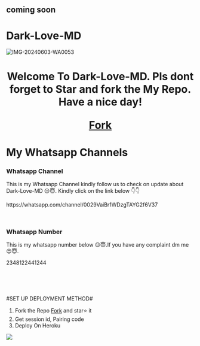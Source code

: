 ## coming soon 

# Dark-Love-MD
 ![IMG-20240603-WA0053](https://github.com/ayodejibot/Dark-Love-MD/assets/168199873/1cae36e0-13ce-48f8-89e4-55e2c0a9b2e0)
    <h1 style="text-align: center;">Welcome To Dark-Love-MD. Pls dont forget to Star and fork the My Repo. Have a nice day! 
     <p><a  href="https://github.com/ayodejibot/Dark-Love-MD/fork" >Fork</a></p></h1>
<h1>My Whatsapp Channels</h1>
<h3> Whatsapp Channel</h3>
<p>This is my Whatsapp Channel kindly follow us to check on update about Dark-Love-MD 😌😇. Kindly click on the link below 👇👇</p>
<p>https://whatsapp.com/channel/0029VaiBr1WDzgTAYG2f6V37</p>
<br>
<h3> Whatsapp Number</h3>
  <p> This is my whatsapp number below 😌😇.If you have any complaint dm me 😌😇.</p>
  <p>2348122441244</p>


<br>

<br>

<br>


  #SET UP DEPLOYMENT METHOD#
  1. Fork the Repo  <a  href="https://github.com/ayodejibot/Dark-Love-MD/fork" >Fork</a> and star⭐ it
  2. Get session id, Pairing code
  3. Deploy On Heroku
   <p><a href="https://dashboard.heroku.com/new?template=https://github.com/ayodejibot/Dark-Love-MD/"> <img src="https://img.shields.io/badge/heroku-9d7acc?style=for-the-badge&logo=heroku&logoColor=430098"> </a></p>
    
